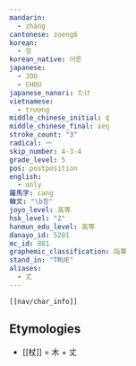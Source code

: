 ```yaml
---
mandarin:
  - zhàng
cantonese: zoeng6
korean:
  - 장
korean_native: 어른
japanese:
  - JOU
  - CHOU
japanese_nanori: たけ
vietnamese:
  - trượng
middle_chinese_initial: ɖ
middle_chinese_final: ɨɐŋ
stroke_count: "3"
radical: 一
skip_number: 4-3-4
grade_level: 5
pos: postposition
english:
  - only
羅馬字: cang
韓文: "\b창"
joyo_level: 高等
hsk_level: "2"
hanmun_edu_level: 高等
danayo_id: 5201
mc_id: 881
graphemic_classification: 指事
stand_in: "TRUE"
aliases:
  - 𠀋
---
```

```meta-bind-embed
[[nav/char_info]]
```

## Etymologies
- [[杖]] = 木 + 丈